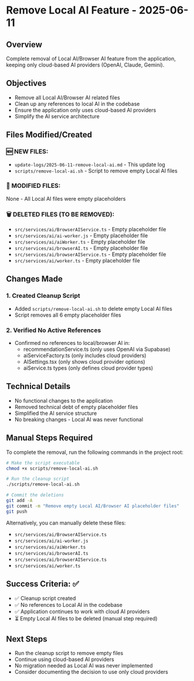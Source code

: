 # Remove Local AI Feature - 2025-06-11

## Overview
Complete removal of Local AI/Browser AI feature from the application, keeping only cloud-based AI providers (OpenAI, Claude, Gemini).

## Objectives
- Remove all Local AI/Browser AI related files
- Clean up any references to local AI in the codebase
- Ensure the application only uses cloud-based AI providers
- Simplify the AI service architecture

## Files Modified/Created

### 🆕 NEW FILES:
- `update-logs/2025-06-11-remove-local-ai.md` - This update log
- `scripts/remove-local-ai.sh` - Script to remove empty Local AI files

### 🔄 MODIFIED FILES:
None - All Local AI files were empty placeholders

### 🗑️ DELETED FILES (TO BE REMOVED):
- `src/services/ai/BrowserAIService.ts` - Empty placeholder file
- `src/services/ai/ai-worker.js` - Empty placeholder file
- `src/services/ai/aiWorker.ts` - Empty placeholder file
- `src/services/ai/browserAI.ts` - Empty placeholder file
- `src/services/ai/browserAIService.ts` - Empty placeholder file
- `src/services/ai/worker.ts` - Empty placeholder file

## Changes Made

### 1. Created Cleanup Script
- Added `scripts/remove-local-ai.sh` to delete empty Local AI files
- Script removes all 6 empty placeholder files

### 2. Verified No Active References
- Confirmed no references to local/browser AI in:
  - recommendationService.ts (only uses OpenAI via Supabase)
  - aiServiceFactory.ts (only includes cloud providers)
  - AISettings.tsx (only shows cloud provider options)
  - aiService.ts types (only defines cloud provider types)

## Technical Details
- No functional changes to the application
- Removed technical debt of empty placeholder files
- Simplified the AI service structure
- No breaking changes - Local AI was never functional

## Manual Steps Required
To complete the removal, run the following commands in the project root:

```bash
# Make the script executable
chmod +x scripts/remove-local-ai.sh

# Run the cleanup script
./scripts/remove-local-ai.sh

# Commit the deletions
git add -A
git commit -m "Remove empty Local AI/Browser AI placeholder files"
git push
```

Alternatively, you can manually delete these files:
- `src/services/ai/BrowserAIService.ts`
- `src/services/ai/ai-worker.js`
- `src/services/ai/aiWorker.ts`
- `src/services/ai/browserAI.ts`
- `src/services/ai/browserAIService.ts`
- `src/services/ai/worker.ts`

## Success Criteria: ✅
- ✅ Cleanup script created
- ✅ No references to Local AI in the codebase
- ✅ Application continues to work with cloud AI providers
- ⏳ Empty Local AI files to be deleted (manual step required)

## Next Steps
- Run the cleanup script to remove empty files
- Continue using cloud-based AI providers
- No migration needed as Local AI was never implemented
- Consider documenting the decision to use only cloud providers
